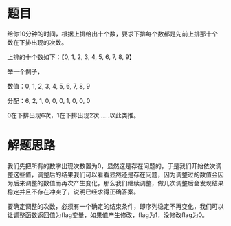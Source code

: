 # 题目

给你10分钟的时间，根据上排给出十个数，要求下排每个数都是先前上排那十个数在下排出现的次数。

上排的十个数如下：【0, 1, 2, 3, 4, 5, 6, 7, 8, 9】

举一个例子，

数值：0, 1, 2, 3, 4, 5, 6, 7, 8, 9

分配：6, 2, 1, 0, 0, 0, 1, 0, 0, 0

0在下排出现6次，1在下排出现2次……以此类推。

# 解题思路

我们先把所有的数字出现次数置为0，显然这是存在问题的，于是我们开始依次调整这些值，调整后的结果我们可以看看显然还是存在问题，因为调整过的数值会因为后来调整的数值而再次产生变化，那么我们继续调整，做几次调整后会发现结果稳定并且不存在冲突了，说明已经求得正确答案。

要确定调整的次数，必须有一个确定的结束条件，即序列稳定不再变化，我们可以让调整函数返回值为flag变量，如果值产生修改，flag为1，没修改flag为0。

